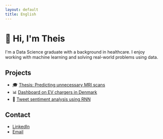 ```yaml
---
layout: default
title: English
---
```


# 👋 Hi, I'm Theis

I'm a Data Science graduate with a background in healthcare. I enjoy working with machine learning and solving real-world problems using data.


## Projects

- 🎓 [Thesis: Predicting unnecessary MRI scans](#)
- 📊 [Dashboard on EV chargers in Denmark](#)
- 🤖 [Tweet sentiment analysis using RNN](#)


## Contact

- [LinkedIn](https://www.linkedin.com/in/theisandersen)  
- [Email](mailto:theis@dinmail.dk)
